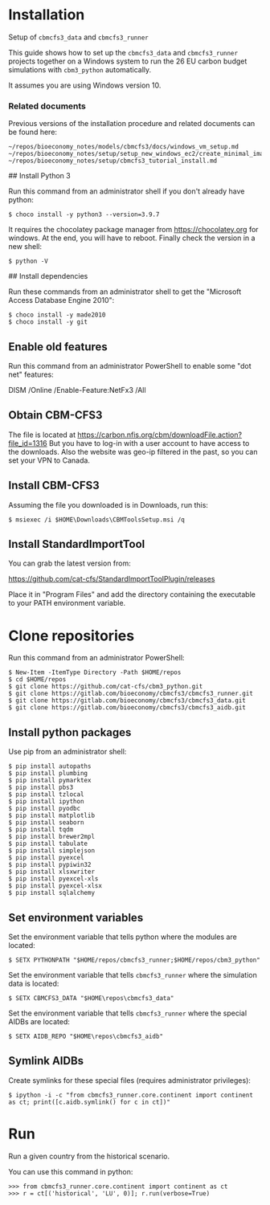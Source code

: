 # Installation

Setup of `cbmcfs3_data` and `cbmcfs3_runner`

This guide shows how to set up the `cbmcfs3_data` and `cbmcfs3_runner` projects together on a Windows system to run the 26 EU carbon budget simulations with `cbm3_python` automatically.

It assumes you are using Windows version 10.

### Related documents

Previous versions of the installation procedure and related documents can be found here:

    ~/repos/bioeconomy_notes/models/cbmcfs3/docs/windows_vm_setup.md
    ~/repos/bioeconomy_notes/setup/setup_new_windows_ec2/create_minimal_image.md
    ~/repos/bioeconomy_notes/setup/cbmcfs3_tutorial_install.md

## Install Python 3

Run this command from an administrator shell if you don't already have python:

    $ choco install -y python3 --version=3.9.7

It requires the chocolatey package manager from https://chocolatey.org for windows.
At the end, you will have to reboot.
Finally check the version in a new shell:

    $ python -V

## Install dependencies

Run these commands from an administrator shell to get the "Microsoft Access Database Engine 2010":

    $ choco install -y made2010
    $ choco install -y git

## Enable old features

Run this command from an administrator PowerShell to enable some "dot net" features:

  DISM /Online /Enable-Feature:NetFx3 /All

## Obtain CBM-CFS3

The file is located at https://carbon.nfis.org/cbm/downloadFile.action?file_id=1316
But you have to log-in with a user account to have access to the downloads.
Also the website was geo-ip filtered in the past, so you can set your VPN to Canada.

## Install CBM-CFS3

Assuming the file you downloaded is in Downloads, run this:

    $ msiexec /i $HOME\Downloads\CBMToolsSetup.msi /q

## Install StandardImportTool

You can grab the latest version from:

https://github.com/cat-cfs/StandardImportToolPlugin/releases

Place it in "Program Files" and add the directory containing the executable to your PATH environment variable.

# Clone repositories

Run this command from an administrator PowerShell:

    $ New-Item -ItemType Directory -Path $HOME/repos
    $ cd $HOME/repos
    $ git clone https://github.com/cat-cfs/cbm3_python.git
    $ git clone https://gitlab.com/bioeconomy/cbmcfs3/cbmcfs3_runner.git
    $ git clone https://gitlab.com/bioeconomy/cbmcfs3/cbmcfs3_data.git
    $ git clone https://gitlab.com/bioeconomy/cbmcfs3/cbmcfs3_aidb.git

## Install python packages

Use pip from an administrator shell:

    $ pip install autopaths
    $ pip install plumbing
    $ pip install pymarktex
    $ pip install pbs3
    $ pip install tzlocal
    $ pip install ipython
    $ pip install pyodbc
    $ pip install matplotlib
    $ pip install seaborn
    $ pip install tqdm
    $ pip install brewer2mpl
    $ pip install tabulate
    $ pip install simplejson
    $ pip install pyexcel
    $ pip install pypiwin32
    $ pip install xlsxwriter
    $ pip install pyexcel-xls
    $ pip install pyexcel-xlsx
    $ pip install sqlalchemy

## Set environment variables

Set the environment variable that tells python where the modules are located:

    $ SETX PYTHONPATH "$HOME/repos/cbmcfs3_runner;$HOME/repos/cbm3_python"

Set the environment variable that tells `cbmcfs3_runner` where the simulation data is located:

    $ SETX CBMCFS3_DATA "$HOME\repos\cbmcfs3_data"

Set the environment variable that tells `cbmcfs3_runner` where the special AIDBs are located:

    $ SETX AIDB_REPO "$HOME\repos\cbmcfs3_aidb"

## Symlink AIDBs

Create symlinks for these special files (requires administrator privileges):

    $ ipython -i -c "from cbmcfs3_runner.core.continent import continent as ct; print([c.aidb.symlink() for c in ct])"

# Run

Run a given country from the historical scenario.

You can use this command in python:

    >>> from cbmcfs3_runner.core.continent import continent as ct
    >>> r = ct[('historical', 'LU', 0)]; r.run(verbose=True)